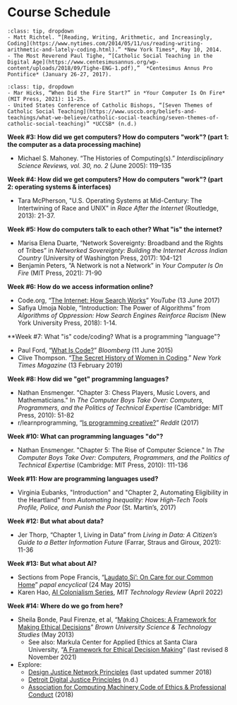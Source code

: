 # Course Schedule

```{admonition} **Week #1: What is a computer?**
:class: tip, dropdown
- Matt Richtel. “[Reading, Writing, Arithmetic, and Increasingly, Coding](https://www.nytimes.com/2014/05/11/us/reading-writing-arithmetic-and-lately-coding.html).” *New York Times*, May 10, 2014.
- The Most Reverend Paul Tighe, “[Catholic Social Teaching in the Digital Age](https://www.centesimusannus.org/wp-content/uploads/2018/09/Tighe-ENG-1.pdf),”  *Centesimus Annus Pro Pontifice* (January 26-27, 2017).
```

```{admonition} **Week #2: How do computers understand information?**
:class: tip, dropdown
- Mar Hicks, “When Did the Fire Start?” in *Your Computer Is On Fire* (MIT Press, 2021): 11-25.
- United States Conference of Catholic Bishops, “[Seven Themes of Catholic Social Teaching](https://www.usccb.org/beliefs-and-teachings/what-we-believe/catholic-social-teaching/seven-themes-of-catholic-social-teaching)” *UCCSB* (n.d.)
```

**Week #3: How did we get computers? How do computers "work"? (part 1: the computer as a data processing machine)**
- Michael S. Mahoney. “The Histories of Computing(s).” *Interdisciplinary Science Reviews, vol. 30, no. 2* (June 2005): 119–135

**Week #4: How did we get computers? How do computers "work"? (part 2: operating systems & interfaces)**
- Tara McPherson, "U.S. Operating Systems at Mid-Century: The Intertwining of  Race and UNIX" in *Race After the Internet* (Routledge, 2013): 21-37.

**Week #5: How do computers talk to each other? What "is" the internet?**
- Marisa Elena Duarte, “Network Sovereignty: Broadband and the Rights of Tribes” in *Networked Sovereignty: Building the Internet Across Indian Country* (University of Washington Press, 2017): 104-121
- Benjamin Peters, “A Network is not a Network” in *Your Computer Is On Fire* (MIT Press, 2021): 71-90

**Week #6: How do we access information online?**
- Code.org, “[The Internet: How Search Works](https://youtu.be/LVV_93mBfSU)” *YouTube* (13 June 2017)
- Safiya Umoja Noble, “Introduction: The Power of Algorithms” from *Algorithms of Oppression: How Search Engines Reinforce Racism* (New York University Press, 2018): 1-14.

**Week #7: What "is" code/coding? What is a programming "language"?
- Paul Ford, “[What Is Code?](https://www.bloomberg.com/graphics/2015-paul-ford-what-is-code/)” *Bloomberg* (11 June 2015)
- Clive Thompson. “[The Secret History of Women in Coding](https://www.nytimes.com/2019/02/13/magazine/women-coding-computer-programming.html).” *New York Times Magazine* (13 February 2019)

**Week #8: How did we "get" programming languages?** 
- Nathan Ensmenger. "Chapter 3: Chess Players, Music Lovers, and Mathematicians." In *The Computer Boys Take Over: Computers, Programmers, and the Politics of Technical Expertise* (Cambridge: MIT Press, 2010): 51-82
- r/learnprogramming, “[Is programming creative?](https://www.reddit.com/r/learnprogramming/comments/60npf3/is_programming_creative/)” *Reddit* (2017)

**Week #10: What can programming languages "do"?**
- Nathan Ensmenger. "Chapter 5: The Rise of Computer Science." In *The Computer Boys Take Over: Computers, Programmers, and the Politics of Technical Expertise* (Cambridge: MIT Press, 2010): 111-136

**Week #11: How are programming languages used?**
- Virginia Eubanks, "Introduction" and "Chapter 2, Automating Eligibility in the Heartland" from *Automating Inequality: How High-Tech Tools Profile, Police, and Punish the Poor* (St. Martin’s, 2017)

**Week #12: But what about data?**
- Jer Thorp, “Chapter 1, Living in Data” from *Living in Data: A Citizen’s Guide to a Better Information Future* (Farrar, Straus and Giroux, 2021): 11-36

**Week #13: But what about AI?**
- Sections from Pope Francis, “[Laudato Si’: On Care for our Common Home](https://www.vatican.va/content/francesco/en/encyclicals/documents/papa-francesco_20150524_enciclica-laudato-si.html#_ftn15)” *papal encyclical* (24 May 2015)
- Karen Hao, [AI Colonialism Series](https://www.technologyreview.com/supertopic/ai-colonialism-supertopic/), *MIT Technology Review* (April 2022)

**Week #14: Where do we go from here?**
- Sheila Bonde, Paul Firenze, et al, “[Making Choices: A Framework for Making Ethical Decisions](https://open.maricopa.edu/societyandbusiness/chapter/a-framework-for-making-ethical-decisions/)” *Brown University Science & Technology Studies* (May 2013)
  - See also: Markula Center for Applied Ethics at Santa Clara University, “[A Framework for Ethical Decision Making](https://www.scu.edu/ethics/ethics-resources/a-framework-for-ethical-decision-making/)” (last revised 8 November 2021)
- Explore:
  - [Design Justice Network Principles](https://designjustice.org/read-the-principles) (last updated summer 2018)
  - [Detroit Digital Justice Principles](https://www.detroitdjc.org/principles) (n.d.)
  - [Association for Computing Machinery Code of Ethics & Professional Conduct](https://www.acm.org/code-of-ethics) (2018)
